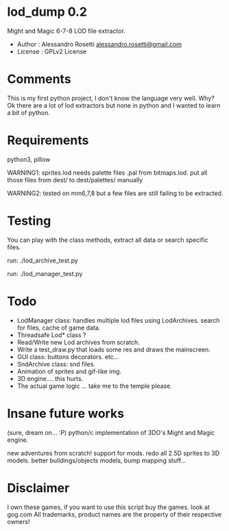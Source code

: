 lod_dump 0.2
========

Might and Magic 6-7-8 LOD file extractor.

- Author   : Alessandro Rosetti alessandro.rosetti@gmail.com
- License  : GPLv2 License

Comments
========
This is my first python project, I don't know the language very well.
Why? Ok there are a lot of lod extractors but none in python and 
I wanted to learn a bit of python.

Requirements
========

python3, pillow

WARNING1: sprites.lod needs palette files .pal from bitmaps.lod.
          put all those files from dest/ to dest/palettes/ manually

WARNING2: tested on mm6,7,8 but a few files are still failing to be extracted.

Testing
========
You can play with the class methods, extract all data or search specific files.

run: ./lod_archive_test.py

run: ./lod_manager_test.py

Todo 
========
- LodManager class: handles multiple lod files using LodArchives.
                    search for files, cache of game data.
- Threadsafe Lod* class ?
- Read/Write new Lod archives from scratch.
- Write a test_draw.py that loads some res and draws the mainscreen.
- GUI class:
  buttons
  decorators.
  etc...
- SndArchive class: snd files.
- Animation of sprites and gif-like img.
- 3D engine.... this hurts.
- The actual game logic ... take me to the temple please.

Insane future works
========
(sure, dream on... :P)
python/c implementation of 3DO's Might and Magic engine.

new adventures from scratch!
support for mods.
redo all 2.5D sprites to 3D models.
better buildings/objects models, bump mapping stuff...

Disclaimer
========
I own these games, if you want to use this script buy the games. look at gog.com
All trademarks, product names are the property of their respective owners!
